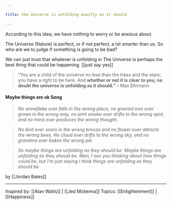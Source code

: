 ```yaml
---
title: the Universe is unfolding exactly as it should 
---
```

According to this idea, we have nothing to worry or be anxious about.

The Universe (Nature) is perfect, or if not perfect, a lot smarter than us. So who are we to judge if something is going to be bad?

We can just trust that whatever is unfolding in The Universe is perhaps the best thing that could be happening. [[just say yes]]

> “You are a child of the universe no less than the trees and the stars; you have a right to be here. And **whether or not it is clear to you, no doubt the universe is unfolding as it should.”** 
> – Max Ehrmann

#### Maybe things are ok Song

> *No snowflake ever falls in the wrong place,
no gnarled tree ever grows in the wrong way,
no joint smoke ever drifts to the wrong spot,
and no mind ever produces the wrong thought.*
 
>*No bird ever soars in the wrong breeze
and no flower ever attracts the wrong bees,
No cloud ever drifts to the wrong sky,
and no grandma ever bakes the wrong pie*
 
> *So maybe things are unfolding as they should be.
Maybe things are unfolding as they should be.
Man, I see you thinking about how things could be, 
but I'm just saying I think things are unfolding as they should be* 

by [[Jordan Bates]]

-------------------

Inspired by: [[Alan Watts]] | [[Jed Mckenna]]
Topics: [[Enlightenment]] | [[Happiness]]
